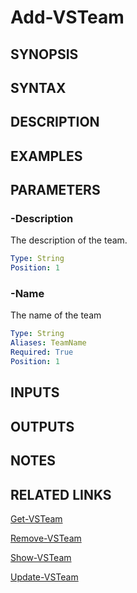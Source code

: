 <!-- #include "./common/header.md" -->

# Add-VSTeam

## SYNOPSIS

<!-- #include "./synopsis/Add-VSTeam.md" -->

## SYNTAX

## DESCRIPTION

<!-- #include "./synopsis/Add-VSTeam.md" -->

## EXAMPLES

## PARAMETERS

<!-- #include "./params/projectName.md" -->

### -Description

The description of the team.

```yaml
Type: String
Position: 1
```

### -Name

The name of the team

```yaml
Type: String
Aliases: TeamName
Required: True
Position: 1
```

## INPUTS

## OUTPUTS

## NOTES

## RELATED LINKS

[Get-VSTeam](Get-VSTeam.md)

[Remove-VSTeam](Remove-VSTeam.md)

[Show-VSTeam](Show-VSTeam.md)

[Update-VSTeam](pda-VSTeam.md)
